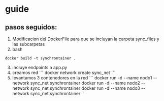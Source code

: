 # guide 
## pasos seguidos:
1. Modificacion del DockerFile para que se incluyan la carpeta  sync_files y las subcarpetas 
2. bash
``` 
docker build -t synchrontainer .
```
3. incluye endpoints a app.py
4. creamos red
´´´
docker network create sync_net
´´´
5. levantamos 3 contenedores en la red
´´´
docker run -d --name nodo1 --network sync_net synchrontainer
docker run -d --name nodo2 --network sync_net synchrontainer
docker run -d --name nodo3 --network sync_net synchrontainer
´´´

